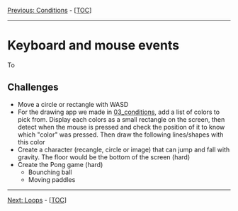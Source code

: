 [Previous: Conditions](03_conditions.md) - [[TOC](README.md)]

---

# Keyboard and mouse events

To 

## Challenges
- Move a circle or rectangle with WASD
- For the drawing app we made in [03_conditions](03_conditions.md), add a list of colors to pick from. Display each colors as a small rectangle on the screen, then detect when the mouse is pressed and check the position of it to know which "color" was pressed. Then draw the following lines/shapes with this color
- Create a character (recangle, circle or image) that can jump and fall with gravity. The floor would be the bottom of the screen (hard)
- Create the Pong game (hard)
    - Bounching ball
    - Moving paddles

------

[Next: Loops](05_loops.md) - [[TOC](README.md)]